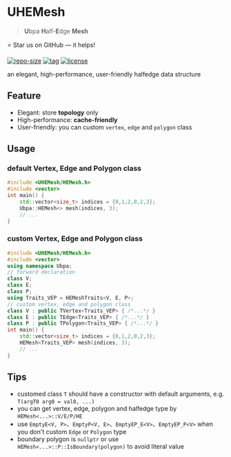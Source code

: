 # UHEMesh

> **U**bpa **H**alf-**E**dge **Mesh** 

⭐ Star us on GitHub — it helps!

[![repo-size](https://img.shields.io/github/languages/code-size/Ubpa/UHEMesh?style=flat)](https://github.com/Ubpa/UHEMesh/archive/master.zip) [![tag](https://img.shields.io/github/v/tag/Ubpa/UHEMesh)](https://github.com/Ubpa/UHEMesh/tags) [![license](https://img.shields.io/github/license/Ubpa/UHEMesh)](LICENSE) 

an elegant, high-performance, user-friendly halfedge data structure

## Feature

- Elegant: store **topology** only
- High-performance: **cache-friendly** 
- User-friendly: you can custom `vertex`, `edge` and `polygon` class

## Usage

### default Vertex, Edge and Polygon class

```c++
#include <UHEMesh/HEMesh.h>
#include <vector>
int main() {
    std::vector<size_t> indices = {0,1,2,0,2,3};
    Ubpa::HEMesh<> mesh(indices, 3);
    // ...
}
```

### custom Vertex, Edge and Polygon class

```c++
#include <UHEMesh/HEMesh.h>
#include <vector>
using namespace Ubpa;
// forward declaration
class V;
class E;
class P;
using Traits_VEP = HEMeshTraits<V, E, P>;
// custom vertex, edge and polygon class
class V : public TVertex<Traits_VEP> { /*...*/ }
class E : public TEdge<Traits_VEP> { /*...*/ }
class P : public TPolygon<Traits_VEP> { /*...*/ }
int main() {
    std::vector<size_t> indices = {0,1,2,0,2,3};
    HEMesh<Traits_VEP> mesh(indices, 3);
    // ...
}
```

## Tips

- customed class `T` should have a constructor with default arguments, e.g. `T(argT0 arg0 = val0, ...)` 
- you can get vertex, edge, polygon and halfedge type by `HEMesh<...>::V/E/P/HE` 
- use `EmptyE<V, P>`、`EmptyP<V, E>`、`EmptyEP_E<V>`、`EmptyEP_P<V>` when you don't custom `Edge` or `Polygon` type
- boundary polygon is `nullptr` or use `HEMesh<...>::P::IsBoundary(polygon)` to avoid literal value

